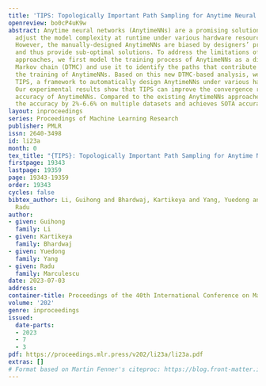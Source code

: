 ```yaml
---
title: 'TIPS: Topologically Important Path Sampling for Anytime Neural Networks'
openreview: bo0cP4uK9w
abstract: Anytime neural networks (AnytimeNNs) are a promising solution to adaptively
  adjust the model complexity at runtime under various hardware resource constraints.
  However, the manually-designed AnytimeNNs are biased by designers’ prior experience
  and thus provide sub-optimal solutions. To address the limitations of existing hand-crafted
  approaches, we first model the training process of AnytimeNNs as a discrete-time
  Markov chain (DTMC) and use it to identify the paths that contribute the most to
  the training of AnytimeNNs. Based on this new DTMC-based analysis, we further propose
  TIPS, a framework to automatically design AnytimeNNs under various hardware constraints.
  Our experimental results show that TIPS can improve the convergence rate and test
  accuracy of AnytimeNNs. Compared to the existing AnytimeNNs approaches, TIPS improves
  the accuracy by 2%-6.6% on multiple datasets and achieves SOTA accuracy-FLOPs tradeoffs.
layout: inproceedings
series: Proceedings of Machine Learning Research
publisher: PMLR
issn: 2640-3498
id: li23a
month: 0
tex_title: "{TIPS}: Topologically Important Path Sampling for Anytime Neural Networks"
firstpage: 19343
lastpage: 19359
page: 19343-19359
order: 19343
cycles: false
bibtex_author: Li, Guihong and Bhardwaj, Kartikeya and Yang, Yuedong and Marculescu,
  Radu
author:
- given: Guihong
  family: Li
- given: Kartikeya
  family: Bhardwaj
- given: Yuedong
  family: Yang
- given: Radu
  family: Marculescu
date: 2023-07-03
address: 
container-title: Proceedings of the 40th International Conference on Machine Learning
volume: '202'
genre: inproceedings
issued:
  date-parts:
  - 2023
  - 7
  - 3
pdf: https://proceedings.mlr.press/v202/li23a/li23a.pdf
extras: []
# Format based on Martin Fenner's citeproc: https://blog.front-matter.io/posts/citeproc-yaml-for-bibliographies/
---
```

